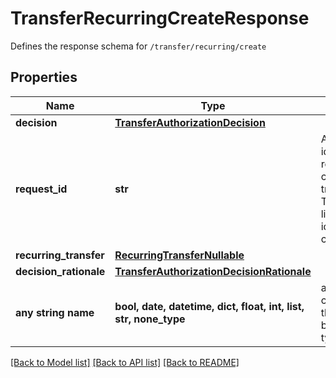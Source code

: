 # TransferRecurringCreateResponse

Defines the response schema for `/transfer/recurring/create`

## Properties
Name | Type | Description | Notes
------------ | ------------- | ------------- | -------------
**decision** | [**TransferAuthorizationDecision**](TransferAuthorizationDecision.md) |  | 
**request_id** | **str** | A unique identifier for the request, which can be used for troubleshooting. This identifier, like all Plaid identifiers, is case sensitive. | 
**recurring_transfer** | [**RecurringTransferNullable**](RecurringTransferNullable.md) |  | [optional] 
**decision_rationale** | [**TransferAuthorizationDecisionRationale**](TransferAuthorizationDecisionRationale.md) |  | [optional] 
**any string name** | **bool, date, datetime, dict, float, int, list, str, none_type** | any string name can be used but the value must be the correct type | [optional]

[[Back to Model list]](../README.md#documentation-for-models) [[Back to API list]](../README.md#documentation-for-api-endpoints) [[Back to README]](../README.md)


